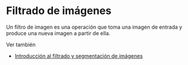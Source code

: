 # Filtrado de imágenes

Un filtro de imagen es una operación que toma una imagen de entrada y produce una nueva imagen a partir de ella.

Ver también
* [Introducción al filtrado y segmentación de imágenes](https://youtu.be/LT8L3vSLQ2Q)